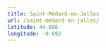 ```yaml
---
title: Saint-Médard-en-Jalles
url: /saint-medard-en-jalles/
latitude: 44.886
longitude: -0.692
---
```


